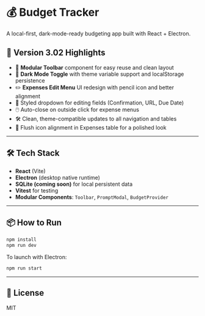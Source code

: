 # 💰 Budget Tracker

A local-first, dark-mode-ready budgeting app built with React + Electron.

## 🚀 Version 3.02 Highlights

- 🔧 **Modular Toolbar** component for easy reuse and clean layout
- 🌙 **Dark Mode Toggle** with theme variable support and localStorage persistence
- ✏️ **Expenses Edit Menu** UI redesign with pencil icon and better alignment
- 🧱 Styled dropdown for editing fields (Confirmation, URL, Due Date)
- 🖱️ Auto-close on outside click for expense menus
- 🛠️ Clean, theme-compatible updates to all navigation and tables
- 💄 Flush icon alignment in Expenses table for a polished look

---

## 🛠️ Tech Stack

- **React** (Vite)
- **Electron** (desktop native runtime)
- **SQLite (coming soon)** for local persistent data
- **Vitest** for testing
- **Modular Components**: `Toolbar`, `PromptModal`, `BudgetProvider`

---

## 📦 How to Run

```bash
npm install
npm run dev
```

To launch with Electron:

```bash
npm run start
```

---

## 📄 License

MIT
